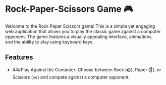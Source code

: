 # Rock-Paper-Scissors Game 🎮  
Welcome to the Rock Paper Scissors game! This is a simple yet engaging web application that allows you to play the classic game against a computer opponent. The game features a visually appealing interface, animations, and the ability to play using keyboard keys.

## Features
- ###Play Against the Computer: Choose between Rock (🪨), Paper (📃), or Scissors (✂️) and compete against a computer opponent.

